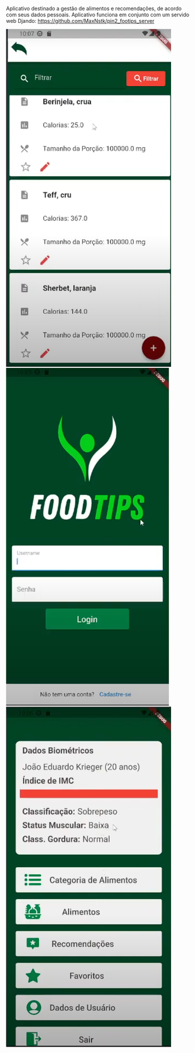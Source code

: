Aplicativo destinado a gestão de alimentos e recomendações, de acordo com seus dados pessoais.
Aplicativo funciona em conjunto com um servido web Djando: https://github.com/MaxNstk/pin2_footips_server

![alt text](https://github.com/joaokrieger/food-tips/blob/main/images/listagem-alimentos.png?raw=true)
![alt text](https://github.com/joaokrieger/food-tips/blob/main/images/login.png?raw=true)
![alt text](https://github.com/joaokrieger/food-tips/blob/main/images/main.png?raw=true)
